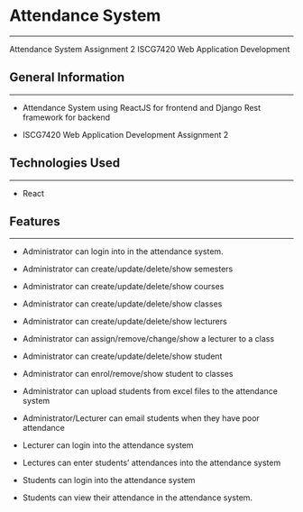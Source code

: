 <h1>Attendance System</h1>
<hr><p>Attendance System Assignment 2 ISCG7420 Web Application Development</p><h2>General Information</h2>
<hr><ul>
<li>Attendance System using ReactJS for frontend and Django Rest framework for backend</li>
</ul><ul>
<li>ISCG7420 Web Application Development Assignment 2</li>
</ul><h2>Technologies Used</h2>
<hr><ul>
<li>React</li>
</ul><h2>Features</h2>
<hr><ul>
<li>Administrator can login into in the attendance system.</li>
</ul><ul>
<li>Administrator can create/update/delete/show semesters</li>
</ul><ul>
<li>Administrator can create/update/delete/show courses</li>
</ul><ul>
<li>Administrator can create/update/delete/show classes</li>
</ul><ul>
<li>Administrator can create/update/delete/show lecturers</li>
</ul><ul>
<li>Administrator can assign/remove/change/show a lecturer to a class</li>
</ul><ul>
<li>Administrator can create/update/delete/show student</li>
</ul><ul>
<li>Administrator can enrol/remove/show student to classes</li>
</ul><ul>
<li>Administrator can upload students from excel files to the attendance system</li>
</ul><ul>
<li>Administrator/Lecturer can email students when they have poor attendance</li>
</ul><ul>
<li>Lecturer can login into the attendance system</li>
</ul><ul>
<li>Lectures can enter students’ attendances into the attendance system</li>
</ul><ul>
<li>Students can login into the attendance system</li>
</ul><ul>
<li>Students can view their attendance in the attendance system. </li>
</ul>
